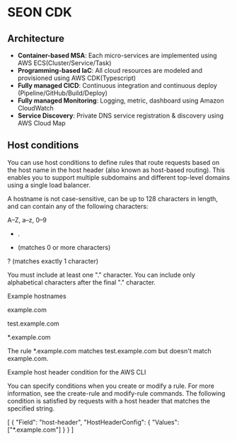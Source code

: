 # SEON CDK

## Architecture

- **Container-based MSA**: Each micro-services are implemented using AWS ECS(Cluster/Service/Task)
- **Programming-based IaC**: All cloud resources are modeled and provisioned using AWS CDK(Typescript)
- **Fully managed CICD**: Continuous integration and continuous deploy (Pipeline/GitHub/Build/Deploy)
- **Fully managed Monitoring**: Logging, metric, dashboard using Amazon CloudWatch
- **Service Discovery**: Private DNS service registration & discovery using AWS Cloud Map

## Host conditions
You can use host conditions to define rules that route requests based on the host name in the host header (also known as host-based routing). This enables you to support multiple subdomains and different top-level domains using a single load balancer.

A hostname is not case-sensitive, can be up to 128 characters in length, and can contain any of the following characters:

A–Z, a–z, 0–9

- .

* (matches 0 or more characters)

? (matches exactly 1 character)

You must include at least one "." character. You can include only alphabetical characters after the final "." character.

Example hostnames

example.com

test.example.com

*.example.com

The rule *.example.com matches test.example.com but doesn't match example.com.

Example host header condition for the AWS CLI

You can specify conditions when you create or modify a rule. For more information, see the create-rule and modify-rule commands. The following condition is satisfied by requests with a host header that matches the specified string.

[
{
"Field": "host-header",
"HostHeaderConfig": {
"Values": ["*.example.com"]
}
}
]